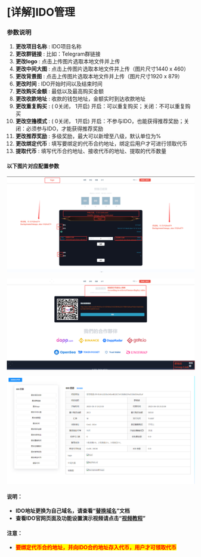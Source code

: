 # \[详解]IDO管理

### 参数说明

1. **更改项目名称** : IDO项目名称
2. **更改群链接** : 比如：Telegram群链接
3. **更改logo** : 点击上传图片选取本地文件并上传
4. **更改中间大图** : 点击上传图片选取本地文件并上传（图片尺寸1440 x 460）
5. **更改背景图** : 点击上传图片选取本地文件并上传（图片尺寸1920 x 879）
6. **更改时间** : IDO开始时间以及结束时间
7. **更改购买金额** : 最低以及最高购买金额
8. **更改收款地址** : 收款的钱包地址，金额实时到达收款地址
9. **更改重复购买** :  ( 0关闭， 1开启) 开启：可以重复购买；关闭：不可以重复购买
10. **更改空撸模式** : ( 0关闭， 1开启) 开启：不参与IDO，也能获得推荐奖励；关闭：必须参与IDO，才能获得推荐奖励
11. **更改推荐奖励** : 多级奖励，最大可以新增至八级，默认单位为%&#x20;
12. **更改绑定代币** : 填写要绑定的代币合约地址，绑定后用户才可进行领取代币
13. **提取代币** : 填写代币合约地址、接收代币的地址、提取的代币数量

#### 以下图片对应配置参数

![](<../.gitbook/assets/image (45).png>)

![](<../.gitbook/assets/image (67).png>)

![](<../.gitbook/assets/image (63).png>)



#### 说明：

* **IDO地址更换为自己域名，请查看“**[**替换域名**](jiao-cheng-ido-ti-huan-yu-ming.md)**”文档**
* **查看IDO官网页面及功能设置演示视频请点击“**[**视频教程**](https://www.youtube.com/embed/5XFSer9zkbg)**”**

#### 注意：

* <mark style="color:red;">**要绑定代币合约地址，并向IDO合约地址存入代币，用户才可领取代币**</mark>





